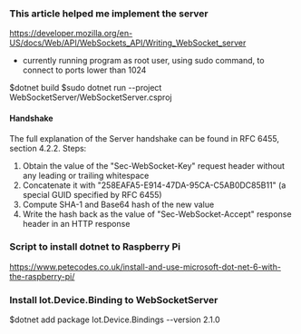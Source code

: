 ### This article helped me implement the server

https://developer.mozilla.org/en-US/docs/Web/API/WebSockets_API/Writing_WebSocket_server

- currently running program as root user, using sudo command,
  to connect to ports lower than 1024

$dotnet build
$sudo dotnet run --project WebSocketServer/WebSocketServer.csproj

#### Handshake

The full explanation of the Server handshake can be found in RFC 6455, section 4.2.2.
Steps:

1. Obtain the value of the "Sec-WebSocket-Key" request header without any leading or trailing whitespace
2. Concatenate it with "258EAFA5-E914-47DA-95CA-C5AB0DC85B11" (a special GUID specified by RFC 6455)
3. Compute SHA-1 and Base64 hash of the new value
4. Write the hash back as the value of "Sec-WebSocket-Accept" response header in an HTTP response

### Script to install dotnet to Raspberry Pi

https://www.petecodes.co.uk/install-and-use-microsoft-dot-net-6-with-the-raspberry-pi/

### Install Iot.Device.Binding to WebSocketServer

$dotnet add package Iot.Device.Bindings --version 2.1.0
